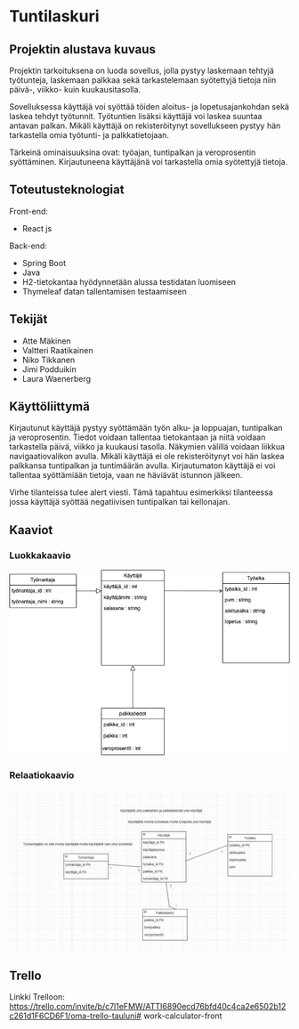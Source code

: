 # Tuntilaskuri

## Projektin alustava kuvaus

Projektin tarkoituksena on luoda sovellus, jolla pystyy laskemaan tehtyjä työtunteja, laskemaan palkkaa sekä tarkastelemaan syötettyjä tietoja niin päivä-, viikko- kuin kuukausitasolla.

Sovelluksessa käyttäjä voi syöttää töiden aloitus- ja lopetusajankohdan sekä laskea tehdyt työtunnit. Työtuntien lisäksi käyttäjä voi laskea suuntaa antavan palkan. Mikäli käyttäjä on rekisteröitynyt sovellukseen pystyy hän tarkastella omia työtunti- ja palkkatietojaan.

Tärkeinä ominaisuuksina ovat: työajan, tuntipalkan ja veroprosentin syöttäminen. Kirjautuneena käyttäjänä voi tarkastella omia syötettyjä tietoja.

## Toteutusteknologiat

Front-end:
- React js

Back-end:
- Spring Boot
- Java
- H2-tietokantaa hyödynnetään alussa testidatan luomiseen
- Thymeleaf datan tallentamisen testaamiseen

## Tekijät

- Atte Mäkinen
- Valtteri Raatikainen 
- Niko Tikkanen
- Jimi Podduikin 
- Laura Waenerberg
  
## Käyttöliittymä
 
Kirjautunut käyttäjä pystyy syöttämään työn alku- ja loppuajan, tuntipalkan ja veroprosentin. Tiedot voidaan tallentaa tietokantaan ja niitä voidaan tarkastella päivä, viikko ja kuukausi tasolla. 
Näkymien välillä voidaan liikkua navigaatiovalikon avulla.
Mikäli käyttäjä ei ole rekisteröitynyt voi hän laskea palkkansa tuntipalkan ja tuntimäärän avulla. Kirjautumaton käyttäjä ei voi tallentaa syöttämiään tietoja, vaan ne häviävät istunnon jälkeen.

Virhe tilanteissa tulee alert viesti. Tämä tapahtuu esimerkiksi tilanteessa jossa käyttäjä syöttää negatiivisen tuntipalkan tai kellonajan.
  
## Kaaviot

### Luokkakaavio
![Alt Text](luokkakaavio.png)

### Relaatiokaavio
![Alt Text](relaatiokaavio.JPG)

## Trello
Linkki Trelloon: https://trello.com/invite/b/c7l1eFMW/ATTI6890ecd76bfd40c4ca2e6502b12c261d1F6CD6F1/oma-trello-tauluni# work-calculator-front
